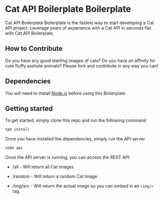 # Cat API Boilerplate Boilerplate

Cat API Boilerplate Boilerplate is the fastest way to start developing a Cat
API project. Leverage years of experience with a Cat API in seconds flat with
Cat API Boilerplate.

## How to Contribute

Do you have any good starting images of cats? Do you have an affinity for cute
fluffy asshole animals? Please fork and contribute in any way you can!

## Dependencies

You will need to install [Node.js](http://nodejs.org/) before using this
Boilerplate.

## Getting started

To get started, simply clone this repo and run the following command

``` bash
npm install
```

Once you have installed the dependencies, simply run the API server

``` bash
node api
```

Once the API server is running, you can access the REST API:

* /all - Will return all Cat images

* /random - Will return a random Cat image

* /img/src - Will return the actual image so you can embed in an `<img/>` tag.
